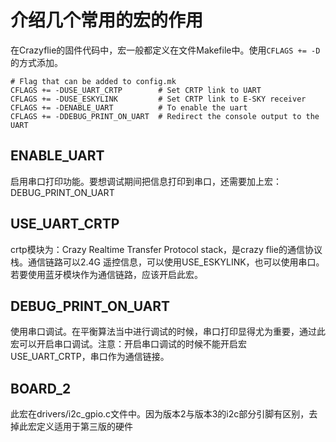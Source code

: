 
#  介绍几个常用的宏的作用


在Crazyflie的固件代码中，宏一般都定义在文件Makefile中。使用`CFLAGS += -D`的方式添加。

```
# Flag that can be added to config.mk
CFLAGS += -DUSE_UART_CRTP        # Set CRTP link to UART
CFLAGS += -DUSE_ESKYLINK         # Set CRTP link to E-SKY receiver
CFLAGS += -DENABLE_UART          # To enable the uart
CFLAGS += -DDEBUG_PRINT_ON_UART  # Redirect the console output to the UART
```


## ENABLE_UART
启用串口打印功能。要想调试期间把信息打印到串口，还需要加上宏：DEBUG\_PRINT\_ON\_UART 

## USE\_UART\_CRTP
crtp模块为：Crazy Realtime Transfer Protocol stack，是crazy flie的通信协议栈。通信链路可以2.4G 遥控信息，可以使用USE_ESKYLINK，也可以使用串口。若要使用蓝牙模块作为通信链路，应该开启此宏。

## DEBUG\_PRINT\_ON\_UART
使用串口调试。在平衡算法当中进行调试的时候，串口打印显得尤为重要，通过此宏可以开启串口调试。注意：开启串口调试的时候不能开启宏USE\_UART\_CRTP，串口作为通信链接。

## BOARD_2
此宏在drivers/i2c_gpio.c文件中。因为版本2与版本3的i2c部分引脚有区别，去掉此宏定义适用于第三版的硬件


